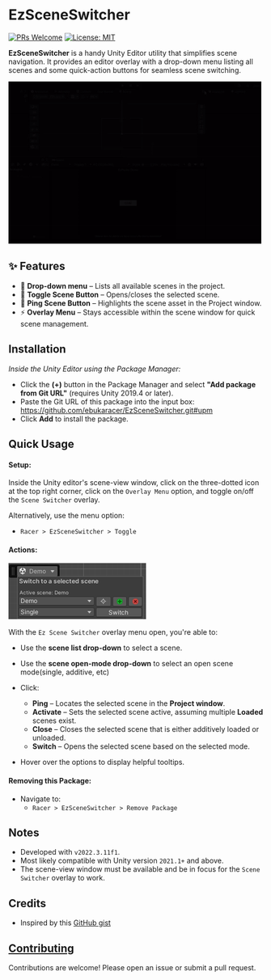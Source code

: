 # EzSceneSwitcher
[![PRs Welcome](https://img.shields.io/badge/PRs-welcome-blue)](http://makeapullrequest.com) [![License: MIT](https://img.shields.io/badge/License-MIT-blue)](https://ebukaracer.github.io/ebukaracer/md/LICENSE.html)

**EzSceneSwitcher** is a handy Unity Editor utility that simplifies scene navigation. It provides an editor overlay with a drop-down menu listing all scenes and some quick-action buttons for seamless scene switching.

![gif-v1.0.0](https://raw.githubusercontent.com/ebukaracer/ebukaracer/unlisted/EzSceneSwitcher-Images/Preview.gif)

## ✨ Features
- 📜 **Drop-down menu** – Lists all available scenes in the project.
- 🔄 **Toggle Scene Button** – Opens/closes the selected scene.
- 🎯 **Ping Scene Button** – Highlights the scene asset in the Project window.
- ⚡ **Overlay Menu** – Stays accessible within the scene window for quick scene management.

## Installation
_Inside the Unity Editor using the Package Manager:_
- Click the **(+)** button in the Package Manager and select **"Add package from Git URL"** (requires Unity 2019.4 or later).
-  Paste the Git URL of this package into the input box:  https://github.com/ebukaracer/EzSceneSwitcher.git#upm
-  Click **Add** to install the package.

## Quick Usage

#### Setup:
Inside the Unity editor's scene-view window, click on the three-dotted icon at the top right corner, click on the `Overlay Menu` option, and toggle on/off the `Scene Switcher` overlay.

Alternatively, use the menu option:
- `Racer > EzSceneSwitcher > Toggle`
#### Actions:

![img-v1.1.0](https://raw.githubusercontent.com/ebukaracer/ebukaracer/unlisted/EzSceneSwitcher-Images/Overlay.png)

With the `Ez Scene Switcher` overlay menu open, you're able to:
- Use the **scene list drop-down** to select a scene.
- Use the **scene open-mode drop-down** to select an open scene mode(single, additive, etc)
- Click:
    - **Ping** – Locates the selected scene in the **Project window**.
    - **Activate** – Sets the selected scene active, assuming multiple **Loaded** scenes exist.
    - **Close** – Closes the selected scene that is either additively loaded or unloaded.
    - **Switch** – Opens the selected scene based on the selected mode.

- Hover over the options to display helpful tooltips.

#### Removing this Package:
- Navigate to: 
	- `Racer > EzSceneSwitcher > Remove Package`

## Notes
- Developed with `v2022.3.11f1`.
- Most likely compatible with Unity version `2021.1+` and above.
- The scene-view window must be available and be in focus for the `Scene Switcher` overlay to work.
## Credits
- Inspired by this [GitHub gist](https://gist.github.com/alexanderameye/c1f99c6b84162697beedc8606027ed9c)

## [Contributing](https://ebukaracer.github.io/ebukaracer/md/CONTRIBUTING.html)  
Contributions are welcome! Please open an issue or submit a pull request.